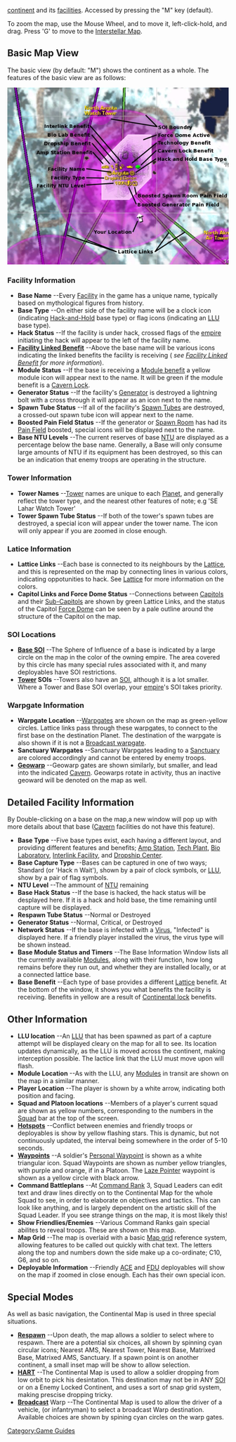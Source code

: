 [continent](../locations/Continent.md) and its
[facilities](../locations/Facilities.md). Accessed by pressing the "M" key
(default).

To zoom the map, use the Mouse Wheel, and to move it, left-click-hold,
and drag. Press 'G' to move to the [Interstellar
Map](../terminology/Interstellar_Map.md).

## Basic Map View

The basic view (by default: "M") shows the continent as a whole. The
features of the basic view are as follows:

![](images/ContMapExp.jpg "ContMapExp.jpg")

### Facility Information

- **Base Name** --Every [Facility](../locations/Facilities.md) in the game
  has a unique name, typically based on mythological figures from
  history.
- **Base Type** --On either side of the facility name will be a clock
  icon (indicating [Hack-and-Hold](../terminology/Hack-and-Hold.md) base
  type) or flag icons (indicating an [LLU](../terminology/Lattice_Logic_Unit.md) base type).
- **Hack Status** --If the facility is under hack, crossed flags of
  the [empire](../terminology/Empire.md) initiating the hack will appear to
  the left of the facility name.
- **[Facility Linked Benefit](../terminology/Facility_Linked_Benefit.md)**
  --Above the base name will be various icons indicating the linked
  benefits the facility is receiving (<i> see [Facility Linked
  Benefit](../terminology/Facility_Linked_Benefit.md) for more
  information</i>).
- **Module Status** --If the base is receiving a [Module
  benefit](Module_benefit.md) a yellow module icon will appear
  next to the name. It will be green if the module benefit is a
  [Cavern Lock](Cavern_Lock.md).
- **Generator Status** --If the facility's
  [Generator](../items/Generator.md) is destroyed a lightning bolt with
  a cross through it will appear as an icon next to the name.
- **Spawn Tube Status** --If all of the facility's [Spawn
  Tubes](../items/Respawn_Tube.md) are destroyed, a crossed-out spawn
  tube icon will appear next to the name.
- **Boosted Pain Field Status** --If the generator or [Spawn
  Room](../locations/Spawn_Room.md) has had its [Pain
  Field](../terminology/Pain_Field.md) boosted, special icons will be
  displayed next to the name.
- **Base NTU Levels** --The current reserves of base
  [NTU](../items/NTU.md) are displayed as a percentage below the base
  name. Generally, a Base will only consume large amounts of NTU if
  its equipment has been destroyed, so this can be an indication that
  enemy troops are operating in the structure.

### Tower Information

- **Tower Names** --[Tower](../locations/Towers.md) names are unique to each
  [Planet](../locations/Planet.md), and generally reflect the tower type,
  and the nearest other features of note; e.g 'SE Lahar Watch Tower'
- **Tower Spawn Tube Status** --If both of the tower's spawn tubes are
  destroyed, a special icon will appear under the tower name. The icon
  will only appear if you are zoomed in close enough.

### Latice Information

- **Lattice Links** --Each base is connected to its neighbours by the
  [Lattice](../terminology/Lattice.md), and this is represented on the map by
  connecting lines in various colors, indicating oppotunities to hack.
  See [Lattice](../terminology/Lattice.md) for more information on the
  colors.
- **Capitol Links and Force Dome Status** --Connections between
  [Capitols](../locations/Capitol.md) and their
  [Sub-Capitols](../locations/Sub-Capitol.md) are shown by green Lattice
  Links, and the status of the Capitol [Force
  Dome](../items/Force_Dome.md) can be seen by a pale outline around
  the structure of the Capitol on the map.

### SOI Locations

- **[Base SOI](../locations/Sphere_of_Influence.md)** --The Sphere of Influence of a base
  is indicated by a large circle on the map in the color of the owning
  empire. The area covered by this circle has many special rules
  associated with it, and many deployables have SOI restrictions.
- **[Tower](../locations/Towers.md) SOIs** --Towers also have an
  [SOI](../locations/Sphere_of_Influence.md), although it is a lot smaller. Where a Tower
  and Base SOI overlap, your [empire](../terminology/Empire.md)'s SOI takes
  priority.

### Warpgate Information

- **Warpgate Location** --[Warpgates](../locations/Warpgate.md) are shown
  on the map as green-yellow circles. Lattice links pass through these
  warpgates, to connect to the first base on the destination Planet.
  The destination of the warpgate is also shown if it is not a
  [Broadcast warpgate](../items/Broadcast_warpgate.md).
- **Sanctuary Warpgates** --Sanctuary Warpgates leading to a
  [Sanctuary](../locations/Sanctuary.md) are colored accordingly and cannot
  be entered by enemy troops.
- **[Geowarp](../locations/Geowarp.md)** --Geowarp gates are shown
  similarly, but smaller, and lead into the indicated
  [Cavern](../locations/Caverns.md). Geowarps rotate in activity, thus an
  inactive geoward will be denoted on the map as well.

## Detailed Facility Information

By Double-clicking on a base on the map,a new window will pop up with
more details about that base ([Cavern](../locations/Caverns.md) facilities do
not have this feature).

- **Base Type** --Five base types exist, each having a different
  layout, and providing different features and benefits; [Amp
  Station](../locations/Amp_Station.md), [Tech
  Plant](Tech_Plant.md), [Bio
  Laboratory](../locations/Bio_Laboratory.md), [Interlink
  Facility](../terminology/Interlink.md), and [Dropship
  Center](../locations/Dropship_Center.md).
- **Base Capture Type** --Bases can be captured in one of two ways;
  Standard (or 'Hack n Wait'), shown by a pair of clock symbols, or
  [LLU](../terminology/Lattice_Logic_Unit.md), show by a pair of flag symbols.
- **NTU Level** --The ammount of [NTU](../items/NTU.md) remaining
- **Base Hack Status** --If the base is hacked, the hack status will
  be desplayed here. If it is a hack and hold base, the time remaining
  until capture will be displayed.
- **Respawn Tube Status** --Normal or Destroyed
- **Generator Status** --Normal, Critical, or Destroyed
- **Network Status** --If the base is infected with a
  [Virus](../terminology/Virus.md), "Infected" is displayed here. If a
  friendly player installed the virus, the virus type will be shown
  instead.
- **Base Module Status and Timers** --The Base Information Window
  lists all the currently available [Modules](Modules.md),
  along with their function, how long remains before they run out, and
  whether they are installed locally, or at a connected lattice base.
- **Base Benefit** --Each type of base provides a different
  [Lattice](../terminology/Lattice.md) benefit. At the bottom of the window,
  it shows you what benefits the facility is receiving. Benefits in
  yellow are a result of [Continental
  lock](Continental_lock.md) benefits.

## Other Information

- **LLU location** --An [LLU](../terminology/Lattice_Logic_Unit.md) that has been spawned as
  part of a capture attempt will be displayed cleary on the map for
  all to see. Its location updates dynamically, as the LLU is moved
  across the continent, making interception possible. The lactice link
  that the LLU must move upon will flash.
- **Module Location** --As with the LLU, any
  [Modules](Module.md) in transit are shown on the map in a
  similar manner.
- **Player Location** --The player is shown by a white arrow,
  indicating both position and facing.
- **Squad and Platoon locations** --Members of a player's current
  squad are shown as yellow numbers, corresponding to the numbers in
  the [Squad](../terminology/Squad.md) bar at the top of the screen.
- **[Hotspots](../terminology/Hotspot.md)** --Conflict between enemies and
  friendly troops or deployables is show by yellow flashing stars.
  This is dynamic, but not continuously updated, the interval being
  somewhere in the order of 5-10 seconds.
- **[Waypoints](../terminology/Waypoint.md)** --A soldier's [Personal
  Waypoint](../terminology/Personal_Waypoint.md) is shown as a white
  triangular icon. Squad Waypoints are shown as number yellow
  triangles, with purple and orange, if in a Platoon. The [Laze
  Pointer](../weapons/Laze_Pointer.md) waypoint is shown as a yellow
  circle with black arrow.
- **Command Battleplans** --At [Command Rank](../terminology/Command_Rank.md)
  3, Squad Leaders can edit text and draw lines directly on to the
  Continental Map for the whole Squad to see, in order to elaborate on
  objectives and tactics. This can look like anything, and is largely
  dependent on the artistic skill of the Squad Leader. If you see
  strange things on the map, it is most likely this!
- **Show Friendlies/Enemies** --Various Command Ranks gain special
  abilites to reveal troops. These are shown on this map.
- **Map Grid** --The map is overlaid with a basic [Map
  grid](../terminology/Map_grid.md) reference system, allowing features to be
  called out quickly with chat text. The letters along the top and
  numbers down the side make up a co-ordinate; C10, G6, and so on.
- **Deployable Information** --Friendly [ACE](../weapons/Adaptive_Construction_Engine.md) and
  [FDU](FDU.md) deployables will show on the map if zoomed in
  close enough. Each has their own special icon.

## Special Modes

As well as basic navigation, the Continental Map is used in three
special situations.

- **[Respawn](../terminology/Respawn.md)** --Upon death, the map allows a
  soldier to select where to respawn. There are a potential six
  choices, all shown by spinning cyan circular icons; Nearest AMS,
  Nearest Tower, Nearest Base, Matrixed Base, Matrixed AMS, Sanctuary.
  If a spawn point is on another continent, a small inset map will be
  show to allow selection.
- **[HART](../terminology/HART.md)** --The Continental Map is used to allow a
  soldier dropping from low orbit to pick his desintation. This
  destination may not be in ANY [SOI](../locations/Sphere_of_Influence.md) or on a Enemy
  Locked Continent, and uses a sort of snap grid system, making
  prescise dropping tricky.
- **[Broadcast](../terminology/Broadcast.md)** Warp --The Continental Map is
  used to allow the driver of a vehicle, (or infantryman) to select a
  broadcast Warp destination. Available choices are shown by spining
  cyan circles on the warp gates.

[Category:Game Guides](Category:Game_Guides.md)
